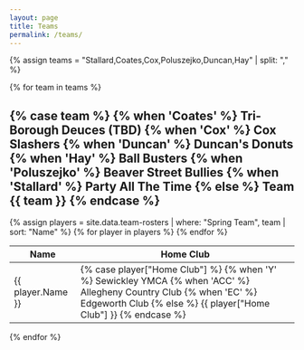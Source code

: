 ```yaml
---
layout: page
title: Teams
permalink: /teams/
---
```


{% assign teams = "Stallard,Coates,Cox,Poluszejko,Duncan,Hay" | split: "," %}

{% for team in teams %}
  <h2>
    {% case team %}
      {% when 'Coates' %}
        Tri-Borough Deuces (TBD)
      {% when 'Cox' %}
        Cox Slashers
      {% when 'Duncan' %}
        Duncan's Donuts
      {% when 'Hay' %}
        Ball Busters
      {% when 'Poluszejko' %}
        Beaver Street Bullies
      {% when 'Stallard' %}
        Party All The Time
      {% else %}
        Team {{ team }}
    {% endcase %}
  </h2>
  <table>
    <thead>
      <tr>
        <th>Name</th>
        <th>Home Club</th>
      </tr>
    </thead>
    <tbody>
      {% assign players = site.data.team-rosters | where: "Spring Team", team | sort: "Name" %}
      {% for player in players %}
        <tr>
          <td>{{ player.Name }}</td>
          <td>
            {% case player["Home Club"] %}
              {% when 'Y' %}
                Sewickley YMCA
              {% when 'ACC' %}
                Allegheny Country Club
              {% when 'EC' %}
                Edgeworth Club
              {% else %}
                {{ player["Home Club"] }}
            {% endcase %}
          </td>
        </tr>
      {% endfor %}
    </tbody>
  </table>
{% endfor %}
